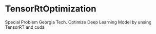 # TensorRtOptimization
Special Problem Georgia Tech. Optimize Deep Learning Model by unsing TensorRT and cuda 
